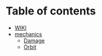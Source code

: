 # Table of contents

* [WIKI](README.md)
* [mechanics](mechanics/README.md)
  * [Damage](mechanics/damage.md)
  * [Orbit](mechanics/orbit.md)
